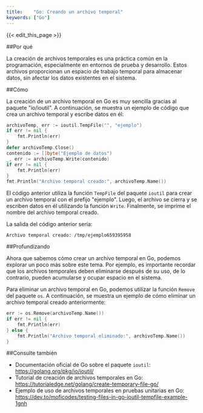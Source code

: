 ```yaml
---
title:    "Go: Creando un archivo temporal"
keywords: ["Go"]
---
```


{{< edit_this_page >}}

##Por qué

La creación de archivos temporales es una práctica común en la programación, especialmente en entornos de prueba y desarrollo. Estos archivos proporcionan un espacio de trabajo temporal para almacenar datos, sin afectar los datos existentes en el sistema.

##Cómo

La creación de un archivo temporal en Go es muy sencilla gracias al paquete "io/ioutil". A continuación, se muestra un ejemplo de código que crea un archivo temporal y escribe datos en él:

```Go
archivoTemp, err := ioutil.TempFile("", "ejemplo")
if err != nil {
    fmt.Println(err)
}
defer archivoTemp.Close()
contenido := []byte("Ejemplo de datos")
_, err := archivoTemp.Write(contenido)
if err != nil {
    fmt.Println(err)
}
fmt.Println("Archivo temporal creado:", archivoTemp.Name())
```

El código anterior utiliza la función `TempFile` del paquete `ioutil` para crear un archivo temporal con el prefijo "ejemplo". Luego, el archivo se cierra y se escriben datos en él utilizando la función `Write`. Finalmente, se imprime el nombre del archivo temporal creado.

La salida del código anterior sería:

```
Archivo temporal creado: /tmp/ejemplo659395958
```

##Profundizando

Ahora que sabemos cómo crear un archivo temporal en Go, podemos explorar un poco más sobre este tema. Por ejemplo, es importante recordar que los archivos temporales deben eliminarse después de su uso, de lo contrario, pueden acumularse y ocupar espacio en el sistema.

Para eliminar un archivo temporal en Go, podemos utilizar la función `Remove` del paquete `os`. A continuación, se muestra un ejemplo de cómo eliminar un archivo temporal creado anteriormente:

```Go
err := os.Remove(archivoTemp.Name())
if err != nil {
    fmt.Println(err)
} else {
    fmt.Println("Archivo temporal eliminado:", archivoTemp.Name())
}
```

##Consulte también

- Documentación oficial de Go sobre el paquete `ioutil`: https://golang.org/pkg/io/ioutil/
- Tutorial de creación de archivos temporales en Go: https://tutorialedge.net/golang/create-temporary-file-go/
- Ejemplo de uso de archivos temporales en pruebas unitarias en Go: https://dev.to/moficodes/testing-files-in-go-ioutil-tempfile-example-1gnh